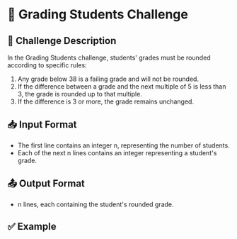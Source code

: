 # 📌 Grading Students Challenge

## 📝 Challenge Description

In the Grading Students challenge, students' grades must be rounded according to specific rules:

1. Any grade below 38 is a failing grade and will not be rounded.
2. If the difference between a grade and the next multiple of 5 is less than 3, the grade is rounded up to that multiple.
3. If the difference is 3 or more, the grade remains unchanged.

## 📥 Input Format

- The first line contains an integer n, representing the number of students.
- Each of the next n lines contains an integer representing a student's grade.

## 📤 Output Format

- n lines, each containing the student's rounded grade.

## ✅ Example
